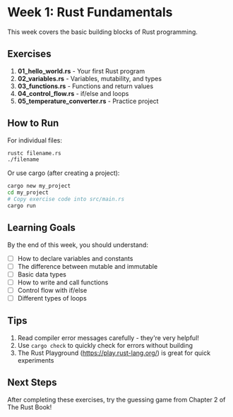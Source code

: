 # Week 1: Rust Fundamentals

This week covers the basic building blocks of Rust programming.

## Exercises

1. **01_hello_world.rs** - Your first Rust program
2. **02_variables.rs** - Variables, mutability, and types
3. **03_functions.rs** - Functions and return values
4. **04_control_flow.rs** - if/else and loops
5. **05_temperature_converter.rs** - Practice project

## How to Run

For individual files:
```bash
rustc filename.rs
./filename
```

Or use cargo (after creating a project):
```bash
cargo new my_project
cd my_project
# Copy exercise code into src/main.rs
cargo run
```

## Learning Goals

By the end of this week, you should understand:
- [ ] How to declare variables and constants
- [ ] The difference between mutable and immutable
- [ ] Basic data types
- [ ] How to write and call functions
- [ ] Control flow with if/else
- [ ] Different types of loops

## Tips

1. Read compiler error messages carefully - they're very helpful!
2. Use `cargo check` to quickly check for errors without building
3. The Rust Playground (https://play.rust-lang.org/) is great for quick experiments

## Next Steps

After completing these exercises, try the guessing game from Chapter 2 of The Rust Book!
